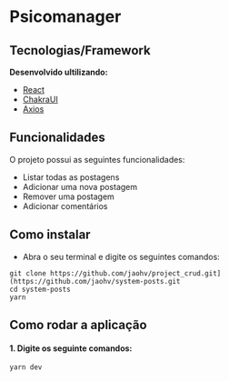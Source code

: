 # Psicomanager

## Tecnologias/Framework
<b>Desenvolvido ultilizando:</b>
- [React](https://react.dev)
- [ChakraUI](http://chakra-ui.com)
- [Axios](https://axios-http.com)

## Funcionalidades

O projeto possui as seguintes funcionalidades:

- Listar todas as postagens
- Adicionar uma nova postagem
- Remover uma postagem
- Adicionar comentários

## Como instalar
- Abra o seu terminal e digite os seguintes comandos:

```
git clone https://github.com/jaohv/project_crud.git](https://github.com/jaohv/system-posts.git
cd system-posts
yarn
```

## Como rodar a aplicação

#### 1. Digite os seguinte comandos:

```
yarn dev
```
